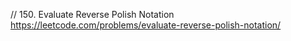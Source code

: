 // 150. Evaluate Reverse Polish Notation  
https://leetcode.com/problems/evaluate-reverse-polish-notation/  